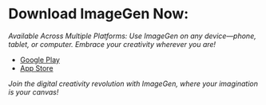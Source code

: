 # Download ImageGen Now:

*Available Across Multiple Platforms: Use ImageGen on any device—phone, tablet, or computer. Embrace your creativity wherever you are!*

- [Google Play](https://play.google.com/store/apps/details?id=com.runzbuzz.imagegen&pcampaignid=web_share)
- [App Store](https://apps.apple.com/kw/app/imagegen-ai/id6474667964)

*Join the digital creativity revolution with ImageGen, where your imagination is your canvas!*
